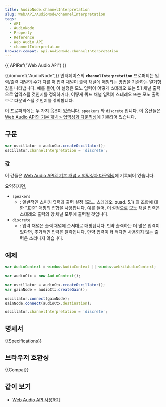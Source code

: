 ```yaml
---
title: AudioNode.channelInterpretation
slug: Web/API/AudioNode/channelInterpretation
tags:
  - API
  - AudioNode
  - Property
  - Reference
  - Web Audio API
  - channelInterpretation
browser-compat: api.AudioNode.channelInterpretation
---
```

{{ APIRef("Web Audio API") }}

{{domxref("AudioNode")}} 인터페이스의 **`channelInterpretation`** 프로퍼티는 입력/출력 채널의 수가 다를 때 입력 채널이 출력 채널에 매핑되는 방법을 기술하는 열거형 값을 나타냅니다. 예를 들어, 이 설정은 모노 입력이 어떻게 스테레오 또는 5.1 채널 출력으로 업믹스될 것인지를 정의하거나, 어떻게 쿼드 채널 입력이 스테레오 또는 모노 출력으로 다운믹스될 것인지를 정의합니다.

이 프로퍼티에는 두 가지 옵션이 있습니다. `speakers` 와 `discrete` 입니다. 이 옵션들은 [Web Audio API의 기본 개념 > 업믹싱과 다운믹싱](/ko/docs/Web/API/Web_Audio_API/Basic_concepts_behind_Web_Audio_API#up-mixing_and_down-mixing)에 기록되어 있습니다.

## 구문

```js
var oscillator = audioCtx.createOscillator();
oscillator.channelInterpretation = 'discrete';
```

### 값

이 값들은 [Web Audio API의 기본 개념 > 업믹싱과 다운믹싱](/ko/docs/Web/API/Web_Audio_API/Basic_concepts_behind_Web_Audio_API#up-mixing_and_down-mixing)에 기록되어 있습니다.

요약하자면,

- `speakers`
  - : 일반적인 스피커 입력과 출력 설정 (모노, 스테레오, quad, 5.1) 의 조합에 대한 "표준" 매핑의 집합을 사용합니다. 예를 들어, 이 설정으로 모노 채널 입력은 스테레오 출력의 양 채널 모두에 출력될 것입니다.
- `discrete`
  - : 입력 채널은 출력 채널에 순서대로 매핑됩니다. 만약 출력하는 더 많은 입력이 있다면, 추가적인 입력은 탈락됩니다. 만약 입력이 더 적다면 사용되지 않는 출력은 소리나지 않습니다.

## 예제

```js
var AudioContext = window.AudioContext || window.webkitAudioContext;

var audioCtx = new AudioContext();

var oscillator = audioCtx.createOscillator();
var gainNode = audioCtx.createGain();

oscillator.connect(gainNode);
gainNode.connect(audioCtx.destination);

oscillator.channelInterpretation = 'discrete';
```

## 명세서

{{Specifications}}

## 브라우저 호환성

{{Compat}}

## 같이 보기

- [Web Audio API 사용하기](/ko/docs/Web/API/Web_Audio_API/Using_Web_Audio_API)
